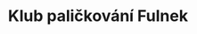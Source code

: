 ---
id: 2c0a5458-bd08-4aaa-9578-b51768ccadea
title: "Klub paličkování Fulnek"
price: 3000
year: 2019
description: "Podpora činnosti"
kouskovani: true
locationName: undefined
position:
  lng: 17.9069223272338
  lat: 49.716860958042396
---